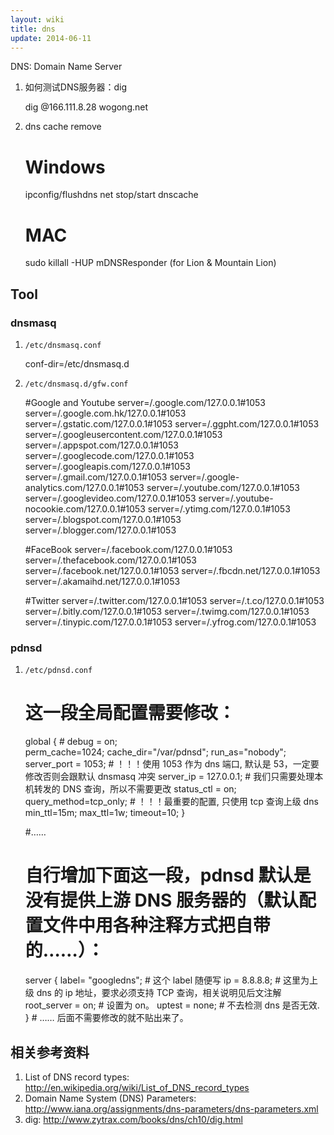 ```yaml
---
layout: wiki
title: dns
update: 2014-06-11
---
```

DNS: Domain Name Server

1. 如何测试DNS服务器：dig

    dig @166.111.8.28 wogong.net

2. dns cache remove

    # Windows
    ipconfig/flushdns
    net stop/start dnscache
    # MAC
    sudo killall -HUP mDNSResponder (for Lion & Mountain Lion)

## Tool
### dnsmasq
1. `/etc/dnsmasq.conf`

    conf-dir=/etc/dnsmasq.d

2. `/etc/dnsmasq.d/gfw.conf`

    #Google and Youtube
    server=/.google.com/127.0.0.1#1053
    server=/.google.com.hk/127.0.0.1#1053
    server=/.gstatic.com/127.0.0.1#1053
    server=/.ggpht.com/127.0.0.1#1053
    server=/.googleusercontent.com/127.0.0.1#1053
    server=/.appspot.com/127.0.0.1#1053
    server=/.googlecode.com/127.0.0.1#1053
    server=/.googleapis.com/127.0.0.1#1053
    server=/.gmail.com/127.0.0.1#1053
    server=/.google-analytics.com/127.0.0.1#1053
    server=/.youtube.com/127.0.0.1#1053
    server=/.googlevideo.com/127.0.0.1#1053
    server=/.youtube-nocookie.com/127.0.0.1#1053
    server=/.ytimg.com/127.0.0.1#1053
    server=/.blogspot.com/127.0.0.1#1053
    server=/.blogger.com/127.0.0.1#1053
    
    #FaceBook
    server=/.facebook.com/127.0.0.1#1053
    server=/.thefacebook.com/127.0.0.1#1053
    server=/.facebook.net/127.0.0.1#1053
    server=/.fbcdn.net/127.0.0.1#1053
    server=/.akamaihd.net/127.0.0.1#1053
    
    #Twitter
    server=/.twitter.com/127.0.0.1#1053
    server=/.t.co/127.0.0.1#1053
    server=/.bitly.com/127.0.0.1#1053
    server=/.twimg.com/127.0.0.1#1053
    server=/.tinypic.com/127.0.0.1#1053
    server=/.yfrog.com/127.0.0.1#1053


### pdnsd
1. `/etc/pdnsd.conf`

    # 这一段全局配置需要修改：
    
    global {
        # debug = on;          
        perm_cache=1024;
        cache_dir="/var/pdnsd";
        run_as="nobody";
        server_port = 1053;    # ！！！使用 1053 作为 dns 端口, 默认是 53，一定要修改否则会跟默认 dnsmasq 冲突
        server_ip = 127.0.0.1;  # 我们只需要处理本机转发的 DNS 查询，所以不需要更改
        status_ctl = on;
        query_method=tcp_only; # ！！！最重要的配置, 只使用 tcp 查询上级 dns
        min_ttl=15m;
        max_ttl=1w;
        timeout=10;
    }
    
    #……
    
    # 自行增加下面这一段，pdnsd 默认是没有提供上游 DNS 服务器的（默认配置文件中用各种注释方式把自带的……）：
    
    server {
        label= "googledns";           # 这个 label 随便写
        ip = 8.8.8.8; # 这里为上级 dns 的 ip 地址，要求必须支持 TCP 查询，相关说明见后文注解
        root_server = on;        # 设置为 on。
        uptest = none;           # 不去检测 dns 是否无效.
    }
            # …… 后面不需要修改的就不贴出来了。

## 相关参考资料
1. List of DNS record types: http://en.wikipedia.org/wiki/List_of_DNS_record_types
2. Domain Name System (DNS) Parameters: http://www.iana.org/assignments/dns-parameters/dns-parameters.xml
3. dig: http://www.zytrax.com/books/dns/ch10/dig.html

